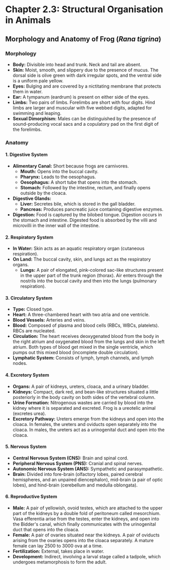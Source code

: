 # Chapter 2.3: Structural Organisation in Animals

## Morphology and Anatomy of Frog (*Rana tigrina*)

### Morphology
- **Body:** Divisible into head and trunk. Neck and tail are absent.
- **Skin:** Moist, smooth, and slippery due to the presence of mucus. The dorsal side is olive green with dark irregular spots, and the ventral side is a uniform pale yellow.
- **Eyes:** Bulging and are covered by a nictitating membrane that protects them in water.
- **Ear:** A tympanum (eardrum) is present on either side of the eyes.
- **Limbs:** Two pairs of limbs. Forelimbs are short with four digits. Hind limbs are larger and muscular with five webbed digits, adapted for swimming and leaping.
- **Sexual Dimorphism:** Males can be distinguished by the presence of sound-producing vocal sacs and a copulatory pad on the first digit of the forelimbs.

### Anatomy

#### 1. Digestive System
- **Alimentary Canal:** Short because frogs are carnivores.
    - **Mouth:** Opens into the buccal cavity.
    - **Pharynx:** Leads to the oesophagus.
    - **Oesophagus:** A short tube that opens into the stomach.
    - **Stomach:** Followed by the intestine, rectum, and finally opens outside by the cloaca.
- **Digestive Glands:**
    - **Liver:** Secretes bile, which is stored in the gall bladder.
    - **Pancreas:** Produces pancreatic juice containing digestive enzymes.
- **Digestion:** Food is captured by the bilobed tongue. Digestion occurs in the stomach and intestine. Digested food is absorbed by the villi and microvilli in the inner wall of the intestine.

#### 2. Respiratory System
- **In Water:** Skin acts as an aquatic respiratory organ (cutaneous respiration).
- **On Land:** The buccal cavity, skin, and lungs act as the respiratory organs.
    - **Lungs:** A pair of elongated, pink-colored sac-like structures present in the upper part of the trunk region (thorax). Air enters through the nostrils into the buccal cavity and then into the lungs (pulmonary respiration).

#### 3. Circulatory System
- **Type:** Closed type.
- **Heart:** A three-chambered heart with two atria and one ventricle.
- **Blood Vessels:** Arteries and veins.
- **Blood:** Composed of plasma and blood cells (RBCs, WBCs, platelets). RBCs are nucleated.
- **Circulation:** The heart receives deoxygenated blood from the body in the right atrium and oxygenated blood from the lungs and skin in the left atrium. Both types of blood get mixed in the single ventricle, which pumps out this mixed blood (incomplete double circulation).
- **Lymphatic System:** Consists of lymph, lymph channels, and lymph nodes.

#### 4. Excretory System
- **Organs:** A pair of kidneys, ureters, cloaca, and a urinary bladder.
- **Kidneys:** Compact, dark red, and bean-like structures situated a little posteriorly in the body cavity on both sides of the vertebral column.
- **Urine Formation:** Nitrogenous wastes are carried by blood into the kidney where it is separated and excreted. Frog is a ureotelic animal (excretes urea).
- **Excretory Pathway:** Ureters emerge from the kidneys and open into the cloaca. In females, the ureters and oviducts open separately into the cloaca. In males, the ureters act as a urinogenital duct and open into the cloaca.

#### 5. Nervous System
- **Central Nervous System (CNS):** Brain and spinal cord.
- **Peripheral Nervous System (PNS):** Cranial and spinal nerves.
- **Autonomic Nervous System (ANS):** Sympathetic and parasympathetic.
- **Brain:** Divided into fore-brain (olfactory lobes, paired cerebral hemispheres, and an unpaired diencephalon), mid-brain (a pair of optic lobes), and hind-brain (cerebellum and medulla oblongata).

#### 6. Reproductive System
- **Male:** A pair of yellowish, ovoid testes, which are attached to the upper part of the kidneys by a double fold of peritoneum called mesorchium. Vasa efferentia arise from the testes, enter the kidneys, and open into the Bidder's canal, which finally communicates with the urinogenital duct that opens into the cloaca.
- **Female:** A pair of ovaries situated near the kidneys. A pair of oviducts arising from the ovaries opens into the cloaca separately. A mature female can lay 2500 to 3000 ova at a time.
- **Fertilization:** External, takes place in water.
- **Development:** Indirect, involving a larval stage called a tadpole, which undergoes metamorphosis to form the adult.
